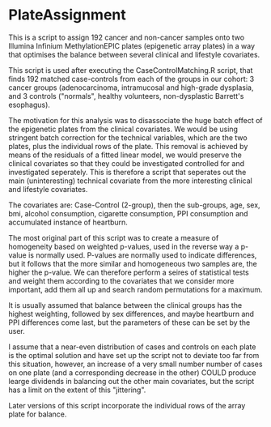 # PlateAssignment

This is a script to assign 192 cancer and non-cancer samples onto two Illumina Infinium MethylationEPIC plates (epigenetic array plates) in a way that optimises the balance between several clinical and lifestyle covariates.

This script is used after executing the CaseControlMatching.R script, that finds 192 matched case-controls from each of the groups in our cohort: 3 cancer groups (adenocarcinoma, intramucosal and high-grade dysplasia, and 3 controls ("normals", healthy volunteers, non-dysplastic Barrett's esophagus).

The motivation for this analysis was to disassociate the huge batch effect of the epigenetic plates from the clinical covariates. We would be using stringent batch correction for the technical variables, which are the two plates, plus the individual rows of the plate. This removal is achieved by means of the residuals of a fitted linear model, we would preserve the clinical covariates so that they could be investigated controlled for and investigated seperately. This is therefore a script that seperates out the main (uninteresting) technical covariate from the more interesting clinical and lifestyle covariates. 

The covariates are: Case-Control (2-group), then the sub-groups, age, sex, bmi, alcohol consumption, cigarette consumption, PPI consumption and accumulated instance of heartburn. 

The most original part of this script was to create a measure of homogeneity based on weighted p-values, used in the reverse way a p-value is normally used. P-values are normally used to indicate differences, but it follows that the more similar and homogeneous two samples are, the higher the p-value. We can therefore perform a seires of statistical tests and weight them according to the covariates that we consider more important, add them all up and search random permutations for a maximum. 

It is usually assumed that balance between the clinical groups has the highest weighting, followed by sex differences, and maybe heartburn and PPI differences come last, but the parameters of these can be set by the user.

I assume that a near-even distribution of cases and controls on each plate is the optimal solution and have set up the script not to deviate too far from this situation, however, an increase of a very small number number of cases on one plate (and a corresponding decrease in the other) COULD produce learge dividends in balancing out the other main covariates, but the script has a limit on the extent of this "jittering".

Later versions of this script incorporate the individual rows of the array plate for balance. 
